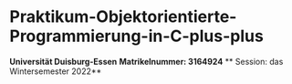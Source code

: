 # Praktikum-Objektorientierte-Programmierung-in-C-plus-plus
**Universität Duisburg-Essen**
**Matrikelnummer: 3164924**
** Session: das Wintersemester 2022**
